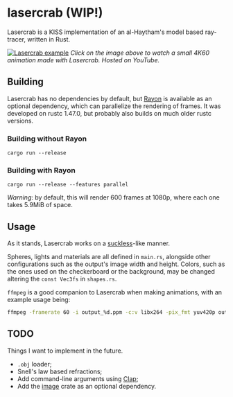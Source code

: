 # lasercrab (WIP!)

Lasercrab is a KISS implementation of an al-Haytham's model based ray-tracer, written in Rust.

[![Lasercrab example](https://user-images.githubusercontent.com/36349314/99178571-2f746e00-26f3-11eb-8b37-c1e484499a45.png)](https://youtu.be/zLz4_43jUxo "Lasercrab Animation")
_Click on the image above to watch a small 4K60 animation made with Lasercrab. Hosted on YouTube._


## Building

Lasercrab has no dependencies by default, but [Rayon](https://github.com/rayon-rs/rayon) is available as an optional dependency, which can parallelize the rendering of frames.
It was developed on rustc 1.47.0, but probably also builds on much older rustc versions.

### Building without Rayon

```
cargo run --release
```

### Building with Rayon

```
cargo run --release --features parallel
```

_Warning_: by default, this will render 600 frames at 1080p, where each one takes 5.9MiB of space.

## Usage

As it stands, Lasercrab works on a [suckless](https://suckless.org/)-like manner.


Spheres, lights and materials are all defined in `main.rs`, alongside other configurations such as the output's image width and height.
Colors, such as the ones used on the checkerboard or the background, may be changed altering the `const Vec3fs` in `shapes.rs`. 

`ffmpeg` is a good companion to Lasercrab when making animations, with an example usage being:
```bash
ffmpeg -framerate 60 -i output_%d.ppm -c:v libx264 -pix_fmt yuv420p output_anim.mp4
```

## TODO

Things I want to implement in the future.

* `.obj` loader;
* Snell's law based refractions;
* Add command-line arguments using [Clap](https://github.com/clap-rs/clap);
* Add the [image](https://crates.io/crates/image) crate as an optional dependency.



